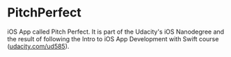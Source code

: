 # PitchPerfect

iOS App called Pitch Perfect. It is part of the Udacity's iOS Nanodegree and the result of following the Intro to iOS App Development with Swift course ([udacity.com/ud585](https://udacity.com/ud585)).
